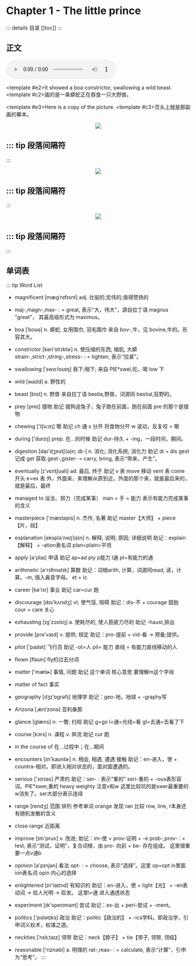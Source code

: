 # Chapter 1 - The little prince

<!-- https://www.ppzuowen.com/book/xiaowangzi/ -->

::: details 目录
[[toc]]
:::

## 正文

<audio id="aud_nov_audio" controls="controls" src="http://hmyx-copy.oss-cn-hangzhou.aliyuncs.com/radio/Xiaowangzi-yingyu/01%E8%8B%B1.mp3">你的浏览器不支持音频</audio>

<Lines>
<template #e1><w>Once</w> <w>when</w> I was six I <w>saw</w> a <w>magnificent</w> <w>picture</w> in a <w>book</w> <w>about</w> the <w>jungle</w>, <w>called</w> <w>True</w> <w>Stories</w>. </template>
<template #c1>当我还只有六岁的时候，在一本描写原始森林的名叫《真实的故事》的书中， 看到了一副精彩的插画。</template>

<template #e2>It showed a <w>boa</w> <w>constrictor</w>, <w>swallowing</w> a <w>wild</w> <w>beast</w>. </template>
<template #c2>画的是一条蟒蛇正在吞食一只大野兽。</template>

<template #e3>Here is a copy of the <w>picture</w>.</template>
<template #c3>页头上就是那副画的摹本。</template>
</Lines>

<div align="center">

![](/images/the-little-prince/chapter01-1.jpg)

</div>

<Lines>
<template #e1>In the book it said: " <w>Boa</w> <w>constrictors</w> <w>swallow</w> their <w>prey</w> <w>whole</w>, without <w>chewing</w>. </template>
<template #c1>这本书中写道：“这些蟒蛇把它们的猎获物不加咀嚼地囫囵吞下，</template>
<template #e2>After that they are no longer able to move, </template>
<template #c2>尔后就不能再动弹了；</template>
<template #e3>and they sleep <w>during</w> the six months of their <w>digestion</w>."</template>
<template #c3>它们就在长长的六个月的睡眠中消化这些食物。”</template>
</Lines>

::: tip 段落间隔符
-----
:::

<Lines>
<template #e1>In those days I thought a lot about jungle adventures, </template>
<template #c1>当时，我对丛林中的奇遇想得很多，</template>
<template #e2>and <w>eventually</w> <w>managed to</w> make my first drawing, using a colored pencil. </template>
<template #c2>于是，我也用彩色铅笔画出了我的第一副图画。</template>
<template #e3>My drawing Number One looked like this:</template>
<template #c3>我的第一号作品。它是这样的：</template>
</Lines>

<div align="center">

![](/images/the-little-prince/chapter01-2.jpg)

</div>

<Lines>
<template #e1>I showed the <w>grown-ups</w> my <w>masterpiece</w>, </template>
<template #c1>我把我的这副杰作拿给大人看，</template>
<template #e2>and I asked them if my drawing <w>scared</w> them.</template>
<template #c2>我问他们我的画是不是叫他们害怕。</template>
</Lines>

<Lines>
<template #e1>They answered, "Why be <w>scared</w> of a hat"</template>
<template #c1>他们回答我说：“一顶帽子有什么可怕的？”</template>
</Lines>

::: tip 段落间隔符
-----
:::

<Lines>
<template #e1>My drawing was not a picture of a hat. </template>
<template #c1>我画的不是帽子，</template>
<template #e2>It was a picture of a <w>boa</w> <w>constrictor</w> <w>digesting</w> an elephant. </template>
<template #c2>是一条巨蟒在消化着一头大象。</template>
<template #e3>Then I drew the inside of the boa constrictor, </template>
<template #c3>于是我又把巨蟒肚子里的情况画了出来，</template>
<template #e4>so the grown-ups could understand. </template>
<template #c4>以便让大人们能够看懂。</template>
<template #e5>They always need <w>explanations</w>. </template>
<template #c5>这些大人总是需要解释。</template>
<template #e6>my drawing Number Two looked like this:</template>
<template #c6>我的第二号作品是这样的：</template>
</Lines>

<div align="center">

![](/images/the-little-prince/chapter01-3.jpg)

</div>

<Lines>
<template #e1>The grown-ups <w>advised</w> me to put away my drawings of boa constrictors, outside or inside, </template>
<template #c1>大人们劝我把这些画着开着肚皮的，或闭上肚皮的蟒蛇的图画放在一边，</template>
<template #e2>and <w>apply</w> myself instead to <w>geography</w>, history, <w>arithmetic</w>, and grammar. </template>
<template #c2>还是把兴趣放在地理、历史、算术、语法上。</template>
<template #e3>That is why I abandoned, at the age of six, a <w>magnificent</w> <w>career</w> as an artist. </template>
<template #c3>就这样，在六岁的那年，我就放弃了当画家这一美好的职业。</template>
<template #e4>I had been <w>discouraged</w> by the <w>failure</w> of my drawing Number One and of my drawing Number Two, </template>
<template #c4>我的第一号、第二号作品的不成功，使我泄了气。</template>
<template #e5>Grown-ups never understand anything by themselves, </template>
<template #c5>这些大人们，靠他们自己什么也弄不懂，</template>
<template #e6>and it is <w>exhausting</w> for children to have to <w>provide</w> <w>explanations</w> over and over again.</template>
<template #c6>还得老是不断地给他们作解释。这真叫孩子们腻味。</template>
</Lines>

<Lines>
<template #e1>So then I had to choose another <w>career</w>, </template>
<template #c1>后来，我只好选择了另外一个职业，</template>
<template #e2>and I learned to <w>pilot</w> airplanes. </template>
<template #c2>我学会了开飞机，</template>
<template #e3>I have <w>flown</w> almost everywhere in the world. </template>
<template #c3>世界各地差不多都飞到过。</template>
<template #e4>And, as a <w>matter</w> of fact, </template>
<template #c4>的确，</template>
<template #e5><w>geography</w> has been a big help to me. </template>
<template #c5>地理学帮了我很大的忙。</template>
<template #e6>I could tell China from <w>Arizona</w> at first <w>glance</w>, </template>
<template #c6>我一眼就能分辨出中国和亚里桑那。</template>
<template #e7>which is very useful if you get lost <w>during</w> the night.</template>
<template #c7>要是夜里迷失了航向，这是很有用的。</template>
</Lines>

::: tip 段落间隔符
-----
:::

<Lines>
<template #e1>So I have had, </template>
<template #c1>这样，</template>
<template #e2>in the <w>course</w> of my life, </template>
<template #c2>在我的生活中，</template>
<template #e3>lots of <w>encounters</w> with lots of <w>serious</w> people. </template>
<template #c3>我跟许多严肃的人有过很多的接触。</template>
<template #e4>I have spent lots of time with grown-ups. </template>
<template #c4>我在大人们中间生活过很长时间。</template>
<template #e5>I have seen them at close <w>range</w>... </template>
<template #c5>我仔细地观察过他们，</template>
<template #e6>which hasn't much <w>improved</w> my <w>opinion</w> of them.</template>
<template #c6>但这并没有使我对他们的看法有多大的改变。</template>
</Lines>


<Lines>
<template #e1>Whenever I <w>encountered</w> a grown-up who seemed to me at all <w>enlightened</w>, </template>
<template #c1>当我遇到一个头脑看来稍微清楚的大人时，</template>
<template #e2>I would <w>experiment</w> on him with my drawing Number One, which I have always kept. </template>
<template #c2>我就拿出一直保存着的我那第一号作品来测试测试他。</template>
<template #e3>I wanted to see if he really understood anything. </template>
<template #c3>我想知道他是否真的有理解能力。</template>
<template #e4>But he would always answer, "That's a hat." </template>
<template #c4>可是，得到的回答总是： “这是顶帽子。”</template>
<template #e5>Then I wouldn't talk about <w>boa</w> <w>constrictors</w> or jungles or stars. </template>
<template #c5>我就不和他谈巨蟒呀，原始森林呀，或者星星之类的事。</template>
<template #e6>I would put myself on his level and talk about <w>bridge</w> and golf and <w>politics</w> and <w>neckties</w>. </template>
<template #c6>我只得迁就他们的水平，和他们谈些桥牌呀，高尔夫球呀，政治呀，领带呀这些。</template>
<template #e7>And my grown-up was glad to know such a <w>reasonable</w> person.</template>
<template #c7>于是大人们就十分高兴能认识我这样一个通情达理的人。</template>
</Lines>

## 单词表

::: tip Word List
* magnificent [mæɡˈnɪfɪsnt] adj. 壮丽的;宏伟的;值得赞扬的
* maj-,magn-,max- : = great, 表示“大，伟大”，源自拉丁语 magnus "great"， 其最高级形式为 maximus。
* boa [ˈboʊə] n. 蟒蛇, 女用围巾, 羽毛围巾 来自 bov-,牛，见 bovine,牛的。形容其大。
* constrictor [kən'strɪktɚ] n. 使压缩的东西, 缩肌, 大蟒 strain-,strict-,string-,stress- : = tighten, 表示“拉紧”。
* swallowing [ˈswɑːloʊɪŋ] 吞下;咽下; 来自 PIE\*swel,吃，喝 low 下
* wild [waɪld] a. 野性的
* beast [bist] n. 野兽 来自拉丁语 bestia,野兽，词源同 bestial,狂野的。
* prey [preɪ] 猎物 助记 猎狗追兔子，兔子跑在前面，跑在前面 pre 的那个是猎物
* chewing ['tʃu:ɪŋ] 嚼 助记 ch 通 s 分开 将食物分开 w 波动，反复咬 = 嚼
* during ['dʊrɪŋ] prep. 在...的时候 助记 dur-持久 + -ing，一段时间，期间。
* digestion [daɪ'dʒestʃ(ə)n; dɪ-] n. 消化; 消化系统; 消化力 助记 di = dis gest 记成 get 获取 gest-,gister- = carry, bring, 表示“带来，产生”。

* eventually [ɪ'vɛntʃuəli] ad. 最后, 终于 助记 v 表 move 移动 vent 表 come 开头 e=ex 表 外，外面来，来理解从原到近，外面的那个来，就是最后来的，就是最后，最终
* managed to 设法、努力（完成某事） man = 手 = 能力 表示有能力完成某事的含义

* masterpiece ['mæstəpis] n. 杰作, 名著 助记 master【大师】 + piece【片，段】

* explanation [eksplə'neɪʃ(ə)n] n. 解释, 说明; 原因; 详细说明 助记：explain【解释】 + -ation表名词 plan=plain=平坦

* apply [ə'plaɪ] 申请 助记 ap=ad ply p能力 l通 pl=有能力的通
* arithmetic [ə'rɪθmətɪk] 算数 助记：词根arith, 计算，词源同read, 读，计算。-m, 插入鼻音字母。 et + ic
* career [kə'rɪr] 事业 助记 car=cur 跑
* discourage [dɪs'kʌrɪdʒ] vt. 使气馁, 阻碍 助记：dis-不 + courage 鼓励 cour = care 关心
* exhausting [ɪg'zɔstɪŋ] a. 使耗尽的, 使人筋疲力尽的 助记 -haust,排出
* provide [prə'vaɪd] v. 提供; 规定 助记：pro-提前 + vid-看 → 预备;提供。
* pilot ['paɪlət] 飞行员 助记 -ot=人 pil= 能力 直线 = 有能力直线移动的人
* flown [fləʊn] fly的过去分词
* matter ['mætɚ] 事情, 问题 助记 这个单词 核心意思 要理解m这个字母
* matter of fact 事实
* geography [dʒɪ'ɒgrəfɪ] 地理学 助记：geo-地，地球 + -graphy写
* Arizona [ˌærɪˈzonə] 亚利桑那
* glance [ɡlæns] n. 一瞥; 扫视 助记 g=go l=通=光线=看 gl=去通=去看了下
* course [kɔrs] n. 课程 v. 奔流 助记 cur 跑
* in the course of 在…过程中；在…期间
* encounters [ɪn'kaʊntɚ] n. 相会, 相遇, 遭遇 接触 助记：en-进入，使 + countra-相对。即进入相对状态的，面对面遭遇的。
* serious ['sɪrɪəs] 严肃的 助记：ser- : 表示“重的” seri-重的 + -ous表形容词。PIE*swer,重的 heavy weighty 注意v和w 这里比较坑的是swer最重要的w消失了。ser大部分表示连续
* range [rendʒ] 范围 排列 参考单词 orange 发现 ran 比较 row, line, r本身还有随机发散的含义
* close range 近距离
* improve [ɪm'pruv] v. 改进; 助记：im-使 + prov-证明 + -e prob-,prov- : = test, 表示“测试，证明”，复合词根，由 pro- 向前 + be- 存在组成。 这里很重要一点v通b
* opinion [ə'pɪnjən] 看法 opt- : = choose, 表示“选择”。这里 op=opt in里面 ion表名词 opin 内心的选择
* enlightened [ɪn'laɪtnd] 有知识的 助记：en-进入，使 + light【光】 + -en表动词 → 给人光明 → 启发。 这里l=通 进入通透状态
* experiment [ɪk'sperɪmənt] 尝试 助记：ex-出 + peri-尝试 + -ment。
* politics ['pɑlətɪks] 政治 助记：politic【政治的】 + -ics学科。即政治学，引申词义权术，权谋之道。
* neckties [ˈnɛkˌtaɪz] 领带 助记：neck【脖子】 + tie【带子, 领带, 领结】
* reasonable ['riznəbl] a. 明理的 rat-,reas- : = calculate, 表示“计算”，引申为“思考”。
:::

<script setup>
import w from '../../docs/.vitepress/theme/Word.vue'
import Lines from '../../docs/.vitepress/theme/Lines.vue'
</script>
